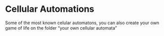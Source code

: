 # Cellular Automations 
Some of the most known celular automatons, you can also create your own game of life on the folder “your own cellular automata”

